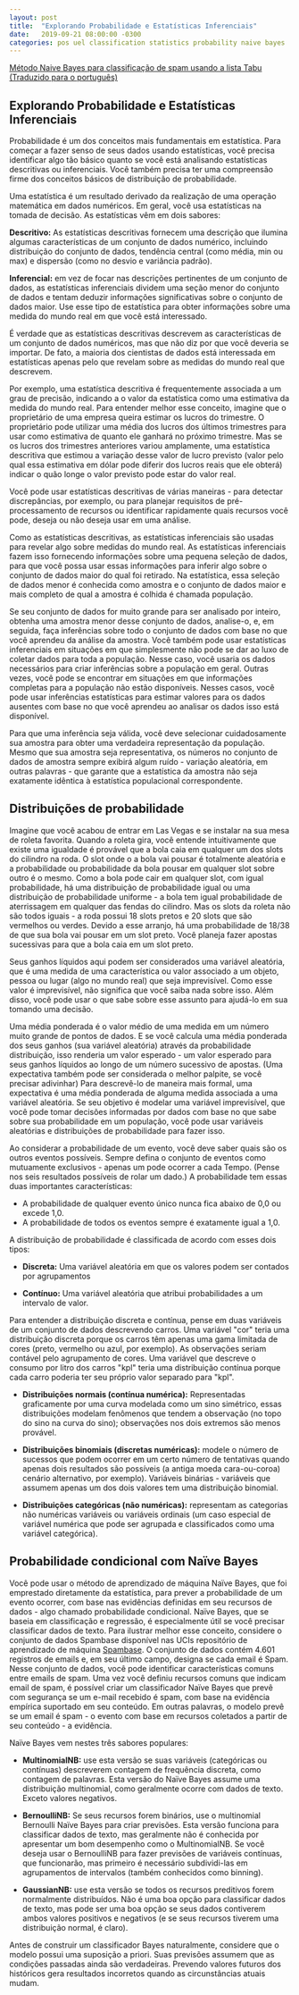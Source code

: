 ```yaml
---
layout: post
title:  "Explorando Probabilidade e Estatísticas Inferenciais"
date:   2019-09-21 08:00:00 -0300
categories: pos uel classification statistics probability naive bayes
---
```

[Método Naive Bayes para classificação de spam usando a lista Tabu (Traduzido para o português)](https://www.kaggle.com/marcqueiroz/m-todo-naive-bayes-para-classifica-o-de-spam)

## Explorando Probabilidade e Estatísticas Inferenciais

Probabilidade é um dos conceitos mais fundamentais em estatística. Para começar a fazer
senso de seus dados usando estatísticas, você precisa identificar algo tão básico quanto se
você está analisando estatísticas descritivas ou inferenciais. Você também precisa ter uma compreensão firme dos conceitos básicos de
distribuição de probabilidade. 

Uma estatística é um resultado derivado da realização de uma operação matemática em dados numéricos.
Em geral, você usa estatísticas na tomada de decisão. As estatísticas vêm em dois sabores:

**Descritivo:** As estatísticas descritivas fornecem uma descrição que ilumina algumas características
de um conjunto de dados numérico, incluindo distribuição do conjunto de dados, tendência central (como média, min ou
max) e dispersão (como no desvio e variância padrão).

**Inferencial:** em vez de focar nas descrições pertinentes de um conjunto de dados, as estatísticas inferenciais dividem uma seção menor do conjunto de dados e tentam deduzir informações significativas sobre o
conjunto de dados maior. Use esse tipo de estatística para obter informações sobre uma medida do mundo real em
que você está interessado.

É verdade que as estatísticas descritivas descrevem as características de um conjunto de dados numéricos, mas que
não diz por que você deveria se importar. De fato, a maioria dos cientistas de dados está interessada em
estatísticas apenas pelo que revelam sobre as medidas do mundo real que descrevem. 

Por exemplo, uma estatística descritiva é frequentemente associada a um grau de precisão, indicando a
o valor da estatística como uma estimativa da medida do mundo real.
Para entender melhor esse conceito, imagine que o proprietário de uma empresa queira estimar 
os lucros do trimestre. O proprietário pode utilizar uma média dos lucros dos últimos trimestres para usar como
estimativa de quanto ele ganhará no próximo trimestre. Mas se os lucros dos trimestres anteriores
variou amplamente, uma estatística descritiva que estimou a variação desse valor de lucro previsto (valor pelo qual essa estimativa em dólar pode diferir dos lucros reais que ele obterá)
indicar o quão longe o valor previsto pode estar do valor real. 

Você pode usar estatísticas descritivas de várias maneiras - para detectar discrepâncias, por exemplo, ou para
planejar requisitos de pré-processamento de recursos ou identificar rapidamente quais recursos você pode, 
deseja ou não deseja usar em uma análise.

Como as estatísticas descritivas, as estatísticas inferenciais são usadas para revelar algo sobre medidas do mundo real. As estatísticas inferenciais fazem isso fornecendo informações sobre uma pequena seleção de dados, para que você
possa usar essas informações para inferir algo sobre o conjunto de dados maior do qual foi retirado. Na
estatística, essa seleção de dados menor é conhecida como amostra e o conjunto de dados maior e mais completo de
qual a amostra é colhida é chamada população.

Se seu conjunto de dados for muito grande para ser analisado por inteiro, obtenha uma amostra menor desse conjunto de dados, analise-o,
e, em seguida, faça inferências sobre todo o conjunto de dados com base no que você aprendeu da análise da
amostra. Você também pode usar estatísticas inferenciais em situações em que simplesmente não pode se dar ao luxo de
coletar dados para toda a população. Nesse caso, você usaria os dados necessários para criar
inferências sobre a população em geral. Outras vezes, você pode se encontrar em situações em que
informações completas para a população não estão disponíveis. Nesses casos, você pode usar inferências
estatísticas para estimar valores para os dados ausentes com base no que você aprendeu ao analisar os dados
isso está disponível.

Para que uma inferência seja válida, você deve selecionar cuidadosamente sua amostra para obter uma verdadeira
representação da população. Mesmo que sua amostra seja representativa, os números no
 conjunto de dados de amostra sempre exibirá algum ruído - variação aleatória, em outras palavras - que
garante que a estatística da amostra não seja exatamente idêntica à estatística populacional correspondente.

## Distribuições de probabilidade

Imagine que você acabou de entrar em Las Vegas e se instalar na sua mesa de roleta favorita. Quando a roleta gira, você entende intuitivamente que existe uma igualdade é provável que a bola caia em qualquer um dos slots do cilindro na roda. O slot onde o
a bola vai pousar é totalmente aleatória e a probabilidade ou probabilidade da bola pousar em qualquer
slot sobre outro é o mesmo. Como a bola pode cair em qualquer slot, com igual probabilidade, há
uma distribuição de probabilidade igual ou uma distribuição de probabilidade uniforme - a bola tem igual
probabilidade de aterrissagem em qualquer das fendas do cilindro.
Mas os slots da roleta não são todos iguais - a roda possui 18 slots pretos e 20 slots
que são vermelhos ou verdes. Devido a esse arranjo, há uma probabilidade de 18/38 de que sua bola
vai pousar em um slot preto. Você planeja fazer apostas sucessivas para que a bola caia em um slot preto.

Seus ganhos líquidos aqui podem ser considerados uma variável aleatória, que é uma medida de uma característica ou
valor associado a um objeto, pessoa ou lugar (algo no mundo real) que seja
imprevisível. Como esse valor é imprevisível, não significa que você saiba
nada sobre isso. Além disso, você pode usar o que sabe sobre esse assunto para ajudá-lo em sua
tomando uma decisão. 

Uma média ponderada é o valor médio de uma medida em um número muito grande de pontos de dados. E se
você calcula uma média ponderada dos seus ganhos (sua variável aleatória) através da probabilidade
distribuição, isso renderia um valor esperado - um valor esperado para seus ganhos líquidos
ao longo de um número sucessivo de apostas. (Uma expectativa também pode ser considerada o melhor palpite, se você precisar adivinhar) Para descrevê-lo de maneira mais formal, uma expectativa é uma média ponderada de alguma medida associada a uma variável aleatória. Se seu objetivo é modelar uma variável imprevisível,
que você pode tomar decisões informadas por dados com base no que sabe sobre sua probabilidade em um
população, você pode usar variáveis aleatórias e distribuições de probabilidade para fazer isso.

Ao considerar a probabilidade de um evento, você deve saber quais são os outros eventos possíveis. Sempre defina o conjunto de eventos como mutuamente exclusivos - apenas um pode ocorrer a cada
Tempo. (Pense nos seis resultados possíveis de rolar um dado.) A probabilidade tem essas duas importantes
características:
* A probabilidade de qualquer evento único nunca fica abaixo de 0,0 ou excede 1,0.
* A probabilidade de todos os eventos sempre é exatamente igual a 1,0.

A distribuição de probabilidade é classificada de acordo com esses dois tipos:
* **Discreta:** Uma variável aleatória em que os valores podem ser contados por agrupamentos

* **Contínuo:** Uma variável aleatória que atribui probabilidades a um intervalo de valor. 

Para entender a distribuição discreta e contínua, pense em duas variáveis de um conjunto de dados
descrevendo carros. Uma variável "cor" teria uma distribuição discreta porque os carros têm
apenas uma gama limitada de cores (preto, vermelho ou azul, por exemplo). As observações seriam
contável pelo agrupamento de cores. Uma variável que descreve o consumo por litro dos carros "kpl" teria uma distribuição contínua porque cada carro poderia ter seu próprio valor separado para
"kpl".

* **Distribuições normais (contínua numérica):** Representadas graficamente por uma
curva modelada como um sino simétrico, essas distribuições modelam fenômenos que tendem a
observação (no topo do sino na curva do sino); observações nos dois extremos são menos
provável.

* **Distribuições binomiais (discretas numéricas):** modele o número de sucessos que podem ocorrer em um
certo número de tentativas quando apenas dois resultados são possíveis (a antiga moeda cara-ou-coroa)
cenário alternativo, por exemplo). Variáveis binárias - variáveis que assumem apenas um dos dois valores tem uma distribuição binomial.

* **Distribuições categóricas (não numéricas):** representam as categorias não numéricas
variáveis ou variáveis ordinais (um caso especial de variável numérica que pode ser agrupada e
classificados como uma variável categórica).

## Probabilidade condicional com Naïve Bayes

Você pode usar o método de aprendizado de máquina Naïve Bayes, que foi emprestado diretamente da
estatística, para prever a probabilidade de um evento ocorrer, com base nas evidências definidas em seu
recursos de dados - algo chamado probabilidade condicional. Naïve Bayes, que se baseia em
classificação e regressão, é especialmente útil se você precisar classificar dados de texto.
Para ilustrar melhor esse conceito, considere o conjunto de dados Spambase disponível nas UCIs
repositório de aprendizado de máquina [Spambase](https://archive.ics.uci.edu/ml/datasets/Spambase).
O conjunto de dados contém 4.601 registros de emails e, em seu último campo, designa se cada email é
Spam. Nesse conjunto de dados, você pode identificar características comuns entre emails de spam. Uma vez
você definiu recursos comuns que indicam email de spam, é possível criar um classificador Naïve Bayes
que prevê com segurança se um e-mail recebido é spam, com base na evidência empírica
suportado em seu conteúdo. Em outras palavras, o modelo prevê se um email é spam - o evento com base em recursos coletados a partir de seu conteúdo - a evidência.

Naïve Bayes vem nestes três sabores populares:
* **MultinomialNB:** use esta versão se suas variáveis (categóricas ou contínuas) descreverem
contagem de frequência discreta, como contagem de palavras. Esta versão do Naïve Bayes assume uma
distribuição multinomial, como geralmente ocorre com dados de texto. Exceto valores negativos.

* **BernoulliNB:** Se seus recursos forem binários, use o multinomial Bernoulli Naïve Bayes para criar
previsões. Esta versão funciona para classificar dados de texto, mas geralmente não é conhecida por apresentar um bom desempenho como o MultinomialNB. Se você deseja usar o BernoulliNB para fazer previsões de
variáveis contínuas, que funcionarão, mas primeiro é necessário subdividi-las em
agrupamentos de intervalos (também conhecidos como binning).

* **GaussianNB:** use esta versão se todos os recursos preditivos forem normalmente distribuídos. Não é uma
boa opção para classificar dados de texto, mas pode ser uma boa opção se seus dados contiverem ambos
valores positivos e negativos (e se seus recursos tiverem uma distribuição normal, é claro).

Antes de construir um classificador Bayes naturalmente, considere que o modelo possui uma suposição a priori. Suas previsões assumem que as condições passadas ainda são verdadeiras. Prevendo valores futuros
dos históricos gera resultados incorretos quando as circunstâncias atuais mudam.
